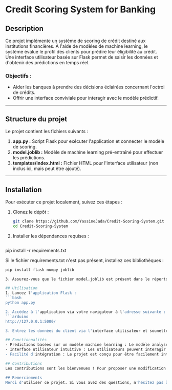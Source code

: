 # Credit Scoring System for Banking

## Description
Ce projet implémente un système de scoring de crédit destiné aux institutions financières. À l'aide de modèles de machine learning, le système évalue le profil des clients pour prédire leur éligibilité au crédit. Une interface utilisateur basée sur Flask permet de saisir les données et d'obtenir des prédictions en temps réel.

### Objectifs :
- Aider les banques à prendre des décisions éclairées concernant l'octroi de crédits.
- Offrir une interface conviviale pour interagir avec le modèle prédictif.

---

## Structure du projet
Le projet contient les fichiers suivants :
1. **app.py :** Script Flask pour exécuter l'application et connecter le modèle de scoring.
2. **model.joblib :** Modèle de machine learning pré-entraîné pour effectuer les prédictions.
3. **templates/index.html :** Fichier HTML pour l'interface utilisateur (non inclus ici, mais peut être ajouté).

---

## Installation
Pour exécuter ce projet localement, suivez ces étapes :

1. Clonez le dépôt :
   ```bash
   git clone https://github.com/YassineJada/Credit-Scoring-System.git
   cd Credit-Scoring-System

2. Installer les dépendances requises :
   ```bash
pip install -r requirements.txt

Si le fichier requirements.txt n'est pas présent, installez ces bibliothèques :
   ```bash
pip install flask numpy joblib

3. Assurez-vous que le fichier model.joblib est présent dans le répertoire principal du projet.

## Utilisation
1. Lancez l'application Flask :
   ```bash
python app.py

2. Accédez à l'application via votre navigateur à l'adresse suivante :
   ```arduino
http://127.0.0.1:5000/

3. Entrez les données du client via l'interface utilisateur et soumettez pour obtenir une prédiction.

## Fonctionnalités
- Prédictions basées sur un modèle machine learning : Le modèle analyse les données fournies (par exemple, le revenu, l'historique de crédit) et fournit une réponse concernant l'éligibilité au crédit.
- Interface utilisateur intuitive : Les utilisateurs peuvent interagir avec l'application via une interface simple et efficace.
- Facilité d'intégration : Le projet est conçu pour être facilement intégrable dans des systèmes bancaires existants.

## Contributions
Les contributions sont les bienvenues ! Pour proposer une modification ou une amélioration, ouvrez une pull request ou créez un ticket via l'onglet Issues.

## Remerciements
Merci d'utiliser ce projet. Si vous avez des questions, n'hésitez pas à me contacter ou à consulter le dépôt pour plus d'informations.

